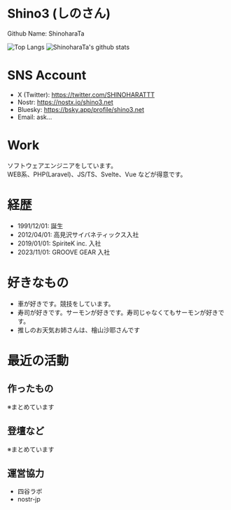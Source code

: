 # Shino3 (しのさん)

Github Name: ShinoharaTa

![Top Langs](https://github-readme-stats.vercel.app/api/top-langs/?username=ShinoharaTa&hide=html)
![ShinoharaTa's github stats](https://github-readme-stats.vercel.app/api?username=ShinoharaTa&show_icons=true&count_private=true&line_height=40)

# SNS Account

- X (Twitter): https://twitter.com/SHINOHARATTT
- Nostr: https://nostx.io/shino3.net
- Bluesky: https://bsky.app/profile/shino3.net
- Email: ask...

# Work

ソフトウェアエンジニアをしています。  
WEB系、PHP(Laravel)、JS/TS、Svelte、Vue などが得意です。

# 経歴

- 1991/12/01: 誕生
- 2012/04/01: 高見沢サイバネティックス入社
- 2019/01/01: SpiriteK inc. 入社
- 2023/11/01: GROOVE GEAR 入社

# 好きなもの

- 車が好きです。競技をしています。
- 寿司が好きです。サーモンが好きです。寿司じゃなくてもサーモンが好きです。
- 推しのお天気お姉さんは、檜山沙耶さんです

# 最近の活動

## 作ったもの

※まとめています

## 登壇など

※まとめています

## 運営協力

- 四谷ラボ
- nostr-jp
